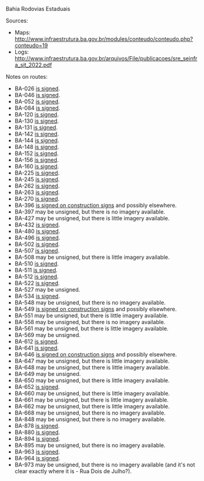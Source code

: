 Bahia Rodovias Estaduais

Sources:
* Maps: http://www.infraestrutura.ba.gov.br/modules/conteudo/conteudo.php?conteudo=19
* Logs: http://www.infraestrutura.ba.gov.br/arquivos/File/publicacoes/sre_seinfra_sit_2022.pdf

Notes on routes:
* BA-026 [is signed](https://www.google.com/maps/@-12.8839001,-39.2209494,3a,39.8y,82.15h,79.73t/data=!3m6!1e1!3m4!1syqXsAIZodBbCxIkNF3duHQ!2e0!7i16384!8i8192?entry=ttu).
* BA-046 [is signed](https://www.google.com/maps/@-12.8463452,-39.8415233,3a,19.7y,327.27h,88.04t/data=!3m6!1e1!3m4!1sYZfWAqz0og4macRgmlR1pw!2e0!7i16384!8i8192?entry=ttu).
* BA-052 [is signed](https://www.google.com/maps/@-11.4738325,-41.3734173,3a,21.9y,342h,85.47t/data=!3m6!1e1!3m4!1sHC7vnof7VE8xKMd12-h0wA!2e0!7i16384!8i8192?entry=ttu).
* BA-084 [is signed](https://www.google.com/maps/@-12.3537933,-38.7874359,3a,19.5y,42.22h,110.38t/data=!3m6!1e1!3m4!1sxqb12Nb0QLRaB7YoKw1b7w!2e0!7i16384!8i8192?entry=ttu).
* BA-120 [is signed](https://www.google.com/maps/@-13.7538718,-39.4871918,3a,33.7y,254.03h,84.93t/data=!3m6!1e1!3m4!1sEznbnXR0n2C9Q9EmlYgumA!2e0!7i16384!8i8192?entry=ttu).
* BA-130 [is signed](https://www.google.com/maps/@-11.3878049,-40.0147098,3a,31.3y,243.33h,75.31t/data=!3m6!1e1!3m4!1sUkH-oGXPAx0TYenGT4Hp3Q!2e0!7i16384!8i8192?entry=ttu).
* BA-131 [is signed](https://www.google.com/maps/@-13.2930596,-40.9597008,3a,15.9y,290.14h,87.42t/data=!3m6!1e1!3m4!1s5REwoPPO2WvieTS4z4rTCQ!2e0!7i16384!8i8192?entry=ttu).
* BA-142 [is signed](https://www.google.com/maps/@-14.599607,-41.1622966,3a,40.7y,23.47h,106.96t/data=!3m6!1e1!3m4!1sXq2ggvAgPSHe7cO7gnPJlQ!2e0!7i16384!8i8192?entry=ttu).
* BA-144 [is signed](https://www.google.com/maps/@-11.9601198,-41.2691534,3a,15.4y,212.71h,81.56t/data=!3m6!1e1!3m4!1saDb6I2mFtAHCde0eLxC0bQ!2e0!7i13312!8i6656?entry=ttu).
* BA-148 [is signed](https://www.google.com/maps/@-12.3966867,-41.9178466,3a,45.3y,175.72h,99.06t/data=!3m6!1e1!3m4!1svXt72l7EvDbr9dVb9jgLog!2e0!7i16384!8i8192?entry=ttu).
* BA-152 [is signed](https://www.google.com/maps/@-12.4560126,-42.2038167,3a,15.9y,297.34h,85.57t/data=!3m6!1e1!3m4!1sRIML-zaQWTCuDcpxS9yqSw!2e0!7i16384!8i8192?entry=ttu).
* BA-156 [is signed](https://www.google.com/maps/@-13.3183629,-42.3200668,3a,17.3y,236.43h,83.24t/data=!3m6!1e1!3m4!1sn-sgBO1-Y2me8N8oBw3X0A!2e0!7i16384!8i8192?entry=ttu).
* BA-160 [is signed](https://www.google.com/maps/@-12.0479292,-43.0828225,3a,15.1y,289.67h,86.66t/data=!3m6!1e1!3m4!1swDIWHiQXOc01gwbUQ1NIyg!2e0!7i16384!8i8192?entry=ttu).
* BA-225 [is signed](https://www.google.com/maps/@-10.920492,-45.1783767,3a,15.4y,42.47h,86.38t/data=!3m6!1e1!3m4!1sMAe9ptKQ0nK89eAqfM81ZQ!2e0!7i16384!8i8192?entry=ttu).
* BA-245 [is signed](https://www.google.com/maps/@-13.0592514,-40.9288523,3a,26.9y,101.75h,79.16t/data=!3m6!1e1!3m4!1srxXJ-OzP5gSb5hytB65RAg!2e0!7i16384!8i8192?entry=ttu).
* BA-262 [is signed](https://www.google.com/maps/@-14.8450046,-40.890075,3a,31.8y,310.51h,86.06t/data=!3m6!1e1!3m4!1skOiqWQv7YxKfB2JYns6TRw!2e0!7i16384!8i8192?entry=ttu).
* BA-263 [is signed](https://www.google.com/maps/@-14.2510734,-43.1826548,3a,22.5y,286.72h,86.89t/data=!3m6!1e1!3m4!1s0BvSSlLJzjYL4a3pcEuiPw!2e0!7i16384!8i8192?entry=ttu).
* BA-270 [is signed](https://www.google.com/maps/@-15.6255157,-39.8733555,3a,20.1y,272.81h,77.9t/data=!3m6!1e1!3m4!1sCCBq2sV4ddrmGKUdU-IIdw!2e0!7i16384!8i8192?entry=ttu).
* BA-396 [is signed on construction signs](https://www.google.com/maps/@-11.2936834,-38.1815626,3a,15y,228.97h,93.4t/data=!3m6!1e1!3m4!1sxZaZdfv0pBXfJLgbeoAuFg!2e0!7i16384!8i8192?entry=ttu) and possibly elsewhere.
* BA-397 may be unsigned, but there is no imagery available.
* BA-427 may be unsigned, but there is little imagery available.
* BA-432 [is signed](https://www.google.com/maps/@-12.0086747,-41.6704943,3a,23.1y,192.13h,86.55t/data=!3m6!1e1!3m4!1sGlVz9WZf8x6ZDTfT6NMw9A!2e0!7i16384!8i8192?entry=ttu).
* BA-480 [is signed](https://www.google.com/maps/@-12.251371,-41.6075162,3a,15y,18.95h,81.61t/data=!3m6!1e1!3m4!1sNmCDrM-wt0rq-zp13-oZ6g!2e0!7i16384!8i8192?entry=ttu).
* BA-496 [is signed](https://www.google.com/maps/@-13.0161927,-39.047256,3a,15y,54.47h,84.66t/data=!3m6!1e1!3m4!1s-aDoEBxvKnEdpAKFjbflXg!2e0!7i16384!8i8192?entry=ttu).
* BA-502 [is signed](https://www.google.com/maps/@-12.6032782,-39.0150466,3a,15y,212.22h,80.41t/data=!3m6!1e1!3m4!1s8bPi1TvqcEAQs3AlP4jxTw!2e0!7i16384!8i8192?entry=ttu).
* BA-507 [is signed](https://www.google.com/maps/@-12.3456555,-38.2915538,3a,15y,269.76h,87.39t/data=!3m6!1e1!3m4!1sVYt9HR8P_nzU7ChLpU52Xg!2e0!7i16384!8i8192?entry=ttu).
* BA-508 may be unsigned, but there is little imagery available.
* BA-510 [is signed](https://www.google.com/maps/@-12.5301779,-38.7337302,3a,30.3y,331.84h,79.33t/data=!3m6!1e1!3m4!1sNnyANJNF11Nc5bVoVbvCBQ!2e0!7i13312!8i6656?entry=ttu).
* BA-511 [is signed](https://www.google.com/maps/@-12.5546417,-38.9779033,3a,15y,149.13h,85.58t/data=!3m6!1e1!3m4!1sUwubH5AJKzeZTDvbkIL_XQ!2e0!7i16384!8i8192?entry=ttu).
* BA-512 [is signed](https://www.google.com/maps/@-12.5950839,-38.043192,3a,15y,28.31h,87.9t/data=!3m6!1e1!3m4!1sBSiBZSOs0F0_PF0xqZAEsA!2e0!7i16384!8i8192?entry=ttu).
* BA-522 [is signed](https://www.google.com/maps/@-12.5554827,-38.651189,3a,15y,206.83h,88.21t/data=!3m6!1e1!3m4!1stsn5WGgbaGXEXuUUAs39Tg!2e0!7i16384!8i8192?entry=ttu).
* BA-527 may be unsigned.
* BA-534 [is signed](https://www.google.com/maps/@-12.8642373,-38.8537937,3a,15y,69.22h,89.55t/data=!3m6!1e1!3m4!1siu_c31z_Lg-7o_hGkuEI0Q!2e0!7i16384!8i8192?entry=ttu).
* BA-548 may be unsigned, but there is no imagery available.
* BA-549 [is signed on construction signs](https://www.google.com/maps/@-14.0549544,-39.8086138,3a,15y,9.95h,84.67t/data=!3m6!1e1!3m4!1sLoK2WK5Sgoj1AZlvgM3BKw!2e0!7i16384!8i8192?entry=ttu) and possibly elsewhere.
* BA-551 may be unsigned, but there is little imagery available.
* BA-558 may be unsigned, but there is no imagery available.
* BA-561 may be unsigned, but there is little imagery available.
* BA-569 may be unsigned.
* BA-612 [is signed](https://www.google.com/maps/@-14.2331298,-42.9543045,3a,15y,224.01h,89.33t/data=!3m6!1e1!3m4!1s-ws5OHTHxFyPwejK3WmBWA!2e0!7i16384!8i8192?entry=ttu).
* BA-641 [is signed](https://www.google.com/maps/@-14.6820581,-40.5289458,3a,15.2y,199.78h,88.25t/data=!3m6!1e1!3m4!1s8H7F8aHZt9xKZcUpew4ErQ!2e0!7i16384!8i8192?entry=ttu).
* BA-646 [is signed on construction signs](https://www.google.com/maps/@-15.2424241,-40.3464753,3a,15.1y,297.13h,90.51t/data=!3m6!1e1!3m4!1seHP9sGuyprPHpVcIS9QTPg!2e0!7i16384!8i8192?entry=ttu) and possibly elsewhere.
* BA-647 may be unsigned, but there is little imagery available.
* BA-648 may be unsigned, but there is little imagery available.
* BA-649 may be unsigned.
* BA-650 may be unsigned, but there is little imagery available.
* BA-652 [is signed](https://www.google.com/maps/@-14.2290244,-39.4466498,3a,15y,-4.25h,86.41t/data=!3m6!1e1!3m4!1srU65g7qyLwcYKP1FlMWFmw!2e0!7i16384!8i8192?entry=ttu).
* BA-660 may be unsigned, but there is little imagery available.
* BA-661 may be unsigned, but there is little imagery available.
* BA-662 may be unsigned, but there is little imagery available.
* BA-668 may be unsigned, but there is no imagery available.
* BA-848 may be unsigned, but there is no imagery available.
* BA-878 [is signed](https://www.google.com/maps/@-12.5889407,-38.7262223,3a,15y,189.66h,86.15t/data=!3m6!1e1!3m4!1sj0y63Rts4HJKpmDbcirdWw!2e0!7i16384!8i8192?entry=ttu).
* BA-880 [is signed](https://www.google.com/maps/@-12.5696957,-38.8053611,3a,15y,184.59h,85.65t/data=!3m6!1e1!3m4!1sHM1u9jsZpRGlIcsGT4Krcg!2e0!7i16384!8i8192?entry=ttu).
* BA-894 [is signed](https://www.google.com/maps/@-13.5491399,-40.533344,3a,15y,207.93h,88.72t/data=!3m6!1e1!3m4!1s2Jq6RDP-rvDwyytWkESwCw!2e0!7i16384!8i8192?entry=ttu).
* BA-895 may be unsigned, but there is no imagery available.
* BA-963 [is signed](https://www.google.com/maps/@-14.7865435,-39.2459752,3a,15y,189.71h,90.23t/data=!3m6!1e1!3m4!1sqJrZrZFi0ODa6vVfrNkl8Q!2e0!7i16384!8i8192?entry=ttu).
* BA-964 [is signed](https://www.google.com/maps/@-14.7719805,-39.2908754,3a,25.4y,179.16h,83.93t/data=!3m6!1e1!3m4!1s6MXYBC9WROoOaYNAK7Fx2Q!2e0!7i16384!8i8192?entry=ttu).
* BA-973 may be unsigned, but there is no imagery available (and it's not clear exactly where it is - Rua Dois de Julho?).
